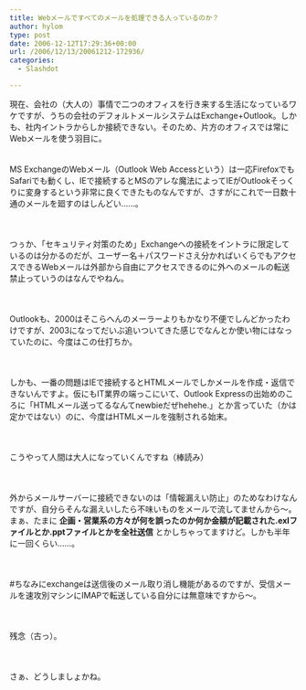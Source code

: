 ```yaml
---
title: Webメールですべてのメールを処理できる人っているのか？
author: hylom
type: post
date: 2006-12-12T17:29:36+00:00
url: /2006/12/13/20061212-172936/
categories:
  - Slashdot

---
```

現在、会社の（大人の）事情で二つのオフィスを行き来する生活になっているワケですが、うちの会社のデフォルトメールシステムはExchange+Outlook。しかも、社内イントラからしか接続できない。そのため、片方のオフィスでは常にWebメールを使う羽目に。  
</br>   
MS ExchangeのWebメール（Outlook Web Accessという）は一応FirefoxでもSafariでも動くし、IEで接続するとMSのアレな魔法によってIEがOutlookそっくりに変身するという非常に良くできたものなんですが、さすがにこれで一日数十通のメールを廻すのはしんどい……。</br>  
</br>   
つぅか、「セキュリティ対策のため」Exchangeへの接続をイントラに限定しているのは分かるのだが、ユーザー名＋パスワードさえ分かればいくらでもアクセスできるWebメールは外部から自由にアクセスできるのに外へのメールの転送禁止っていうのはなんでやねん。</br>  
</br>   
Outlookも、2000はそこらへんのメーラーよりもかなり不便でしんどかったわけですが、2003になってだいぶ追いついてきた感じでなんとか使い物にはなっていたのに、今度はこの仕打ちか。</br>  
</br>   
しかも、一番の問題はIEで接続するとHTMLメールでしかメールを作成・返信できないんですよ。仮にもIT業界の端っこにいて、Outlook Expressの出始めのころに「HTMLメール送ってるなんてnewbieだぜhehehe.」とか言っていた（かは定かではない）のに、今度はHTMLメールを強制される始末。</br>  
</br>   
こうやって人間は大人になっていくんですね（棒読み）</br>  
</br>   
外からメールサーバーに接続できないのは「情報漏えい防止」のためなわけなんですが、自分らそんな漏えいしたら不味いものをメールで流してませんから〜。まぁ、たまに   **企画・営業系の方々が何を誤ったのか何か金額が記載された.exlファイルとか.pptファイルとかを全社送信** とかしちゃってますけど。しかも半年に一回くらい……。</br>  
</br>   
#ちなみにexchangeは送信後のメール取り消し機能があるのですが、受信メールを速攻別マシンにIMAPで転送している自分には無意味ですから〜。</br>  
</br>   
残念（古っ）。</br>  
</br>   
さぁ、どうしましょかね。</br>
